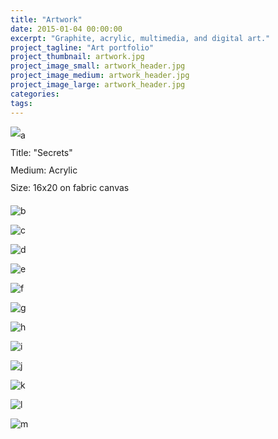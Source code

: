 ```yaml
---
title: "Artwork"
date: 2015-01-04 00:00:00
excerpt: "Graphite, acrylic, multimedia, and digital art."
project_tagline: "Art portfolio"
project_thumbnail: artwork.jpg
project_image_small: artwork_header.jpg
project_image_medium: artwork_header.jpg
project_image_large: artwork_header.jpg
categories:
tags:
---
```


<head>
<style>
p.big {
    line-height: 200%;
}
</style>
</head>


<body>

<p class = "big">
	<img src="/img/projects/artwork/a.JPG" alt="a" align="middle"> <br>
	Title: "Secrets" <br>
	Medium: Acrylic <br>
	Size: 16x20 on fabric canvas<br>
</p>

<p> <img src="/img/projects/artwork/b.JPG" alt="b" align="middle"> 
</p>

<p> <img src="/img/projects/artwork/c.JPG" alt="c" align="middle"> 
</p>

<p> <img src="/img/projects/artwork/d.JPG" alt="d" align="middle">
 </p>

<p> <img src="/img/projects/artwork/e.jpg" alt="e" align="middle"> 
</p>

<p> <img src="/img/projects/artwork/f.JPG" alt="f" align="middle"> 
</p>

<p> <img src="/img/projects/artwork/g.jpg" alt="g" align="middle"> 
</p>

<p> <img src="/img/projects/artwork/h.jpg" alt="h" align="middle"> 
</p>

<p> <img src="/img/projects/artwork/i.JPG" alt="i" align="middle"> 
</p>

<p> <img src="/img/projects/artwork/j.jpg" alt="j" align="middle"> 
</p>

<p> <img src="/img/projects/artwork/k.jpg" alt="k" align="middle"> 
</p>

<p> <img src="/img/projects/artwork/l.jpg" alt="l" align="middle"> 
</p>

<p> <img src="/img/projects/artwork/m.jpg" alt="m" align="middle"> 
</p>
